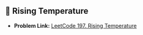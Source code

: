 
## 📌 Rising Temperature
- **Problem Link:** [LeetCode 197. Rising Temperature](https://leetcode.com/problems/rising-temperature/)
